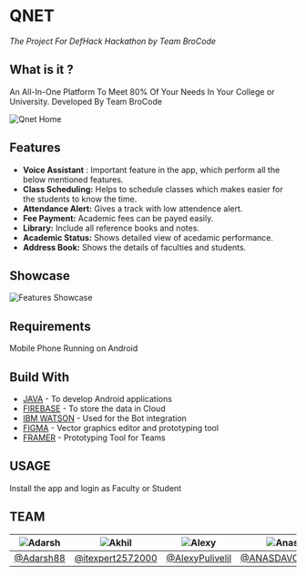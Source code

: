 # QNET
*The Project For DefHack Hackathon by Team BroCode*

## What is it ?
An All-In-One Platform To Meet 80% Of Your Needs In Your College or University. Developed By Team BroCode

![Qnet Home](https://github.com/AlexyPulivelil/DefHack/blob/main/Assets/Home%20UI.jpg)


## Features

- **Voice Assistant** : Important feature in the app, which perform all the below mentioned features.
- **Class Scheduling:** Helps to schedule classes which makes easier for the students to know the time.
- **Attendance Alert:** Gives a track with low attendence alert.
- **Fee Payment:** Academic fees can be payed easily.
- **Library:** Include all reference books and notes. 
- **Academic Status:** Shows detailed view of acedamic performance.
- **Address Book:** Shows the details of faculties and students.

## Showcase

![Features Showcase](https://github.com/AlexyPulivelil/DefHack/blob/main/Assets/Final.jpg)


## Requirements

Mobile Phone Running on Android 

## Build With

- [JAVA](https://java.com/en/) - To develop Android applications
- [FIREBASE](https://firebase.google.com/) - To store the data in Cloud
- [IBM WATSON](https://www.ibm.com/in-en/cloud/watson-assistant#:~:text=Watson%20Assistant%20is%20IBM's%20AI,any%20application%2C%20device%20or%20channel.) - Used for the Bot integration
- [FIGMA](https://www.figma.com/) - Vector graphics editor and prototyping tool
- [FRAMER](www.framer.com) - Prototyping Tool for Teams

## USAGE

Install the app and login as Faculty or Student 


## TEAM
![Adarsh](https://github.com/AlexyPulivelil/DefHack/blob/main/Assets/Adarsh.jpg) | ![Akhil](https://github.com/AlexyPulivelil/DefHack/blob/main/Assets/Akhil.jpg) | ![Alexy](https://github.com/AlexyPulivelil/DefHack/blob/main/Assets/Alexy.jpg) | ![Anas](https://github.com/AlexyPulivelil/DefHack/blob/main/Assets/Anas.jpg) | ![Philona](https://github.com/AlexyPulivelil/DefHack/blob/main/Assets/Philona.jpg)
------------ | ------------- | ------------- | ------------- | ------------- 
[@Adarsh88](https://github.com/Adarsh88) | [@itexpert2572000](https://github.com/itexpert2572000) | [@AlexyPulivelil](https://github.com/AlexyPulivelil) | [@ANASDAVOODTK](https://github.com/ANASDAVOODTK) | [@philona123](https://github.com/philona123)

